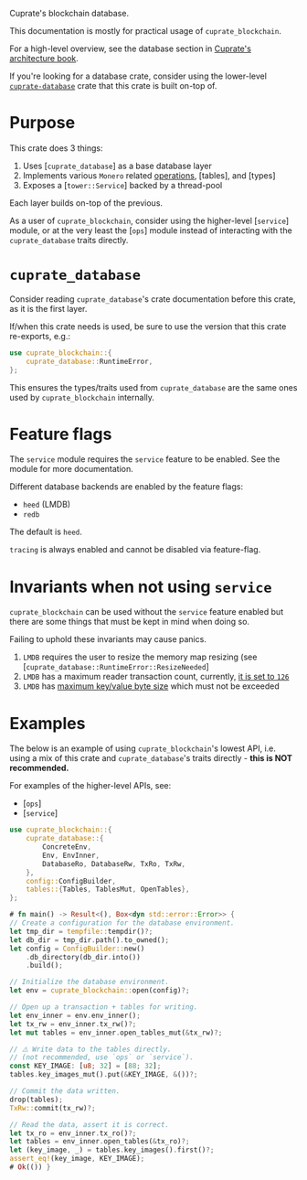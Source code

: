 Cuprate's blockchain database.

This documentation is mostly for practical usage of `cuprate_blockchain`.

For a high-level overview, see the database section in
[Cuprate's architecture book](https://architecture.cuprate.org).

If you're looking for a database crate, consider using the lower-level
[`cuprate-database`](https://doc.cuprate.org/cuprate_database)
crate that this crate is built on-top of.

# Purpose
This crate does 3 things:
1. Uses [`cuprate_database`] as a base database layer
1. Implements various `Monero` related [operations](ops), [tables], and [types]
1. Exposes a [`tower::Service`] backed by a thread-pool

Each layer builds on-top of the previous.

As a user of `cuprate_blockchain`, consider using the higher-level [`service`] module,
or at the very least the [`ops`] module instead of interacting with the `cuprate_database` traits directly.

# `cuprate_database`
Consider reading `cuprate_database`'s crate documentation before this crate, as it is the first layer.

If/when this crate needs is used, be sure to use the version that this crate re-exports, e.g.:
```rust
use cuprate_blockchain::{
    cuprate_database::RuntimeError,
};
```
This ensures the types/traits used from `cuprate_database` are the same ones used by `cuprate_blockchain` internally.

# Feature flags
The `service` module requires the `service` feature to be enabled.
See the module for more documentation.

Different database backends are enabled by the feature flags:
- `heed` (LMDB)
- `redb`

The default is `heed`.

`tracing` is always enabled and cannot be disabled via feature-flag.
<!-- FIXME: tracing should be behind a feature flag -->

# Invariants when not using `service`
`cuprate_blockchain` can be used without the `service` feature enabled but
there are some things that must be kept in mind when doing so.

Failing to uphold these invariants may cause panics.

1. `LMDB` requires the user to resize the memory map resizing (see [`cuprate_database::RuntimeError::ResizeNeeded`]
1. `LMDB` has a maximum reader transaction count, currently, [it is set to `126`](https://github.com/LMDB/lmdb/blob/b8e54b4c31378932b69f1298972de54a565185b1/libraries/liblmdb/mdb.c#L794-L799)
1. `LMDB` has [maximum key/value byte size](http://www.lmdb.tech/doc/group__internal.html#gac929399f5d93cef85f874b9e9b1d09e0) which must not be exceeded

# Examples
The below is an example of using `cuprate_blockchain`'s
lowest API, i.e. using a mix of this crate and `cuprate_database`'s traits directly -
**this is NOT recommended.**

For examples of the higher-level APIs, see:
- [`ops`]
- [`service`]

```rust
use cuprate_blockchain::{
    cuprate_database::{
        ConcreteEnv,
        Env, EnvInner,
        DatabaseRo, DatabaseRw, TxRo, TxRw,
    },
    config::ConfigBuilder,
    tables::{Tables, TablesMut, OpenTables},
};

# fn main() -> Result<(), Box<dyn std::error::Error>> {
// Create a configuration for the database environment.
let tmp_dir = tempfile::tempdir()?;
let db_dir = tmp_dir.path().to_owned();
let config = ConfigBuilder::new()
    .db_directory(db_dir.into())
    .build();

// Initialize the database environment.
let env = cuprate_blockchain::open(config)?;

// Open up a transaction + tables for writing.
let env_inner = env.env_inner();
let tx_rw = env_inner.tx_rw()?;
let mut tables = env_inner.open_tables_mut(&tx_rw)?;

// ⚠️ Write data to the tables directly.
// (not recommended, use `ops` or `service`).
const KEY_IMAGE: [u8; 32] = [88; 32];
tables.key_images_mut().put(&KEY_IMAGE, &())?;

// Commit the data written.
drop(tables);
TxRw::commit(tx_rw)?;

// Read the data, assert it is correct.
let tx_ro = env_inner.tx_ro()?;
let tables = env_inner.open_tables(&tx_ro)?;
let (key_image, _) = tables.key_images().first()?;
assert_eq!(key_image, KEY_IMAGE);
# Ok(()) }
```
